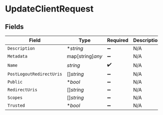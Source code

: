 # UpdateClientRequest


## Fields

| Field                    | Type                     | Required                 | Description              |
| ------------------------ | ------------------------ | ------------------------ | ------------------------ |
| `Description`            | **string*                | :heavy_minus_sign:       | N/A                      |
| `Metadata`               | map[string]*any*         | :heavy_minus_sign:       | N/A                      |
| `Name`                   | *string*                 | :heavy_check_mark:       | N/A                      |
| `PostLogoutRedirectUris` | []*string*               | :heavy_minus_sign:       | N/A                      |
| `Public`                 | **bool*                  | :heavy_minus_sign:       | N/A                      |
| `RedirectUris`           | []*string*               | :heavy_minus_sign:       | N/A                      |
| `Scopes`                 | []*string*               | :heavy_minus_sign:       | N/A                      |
| `Trusted`                | **bool*                  | :heavy_minus_sign:       | N/A                      |